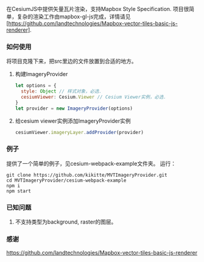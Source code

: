 在CesiumJS中提供矢量瓦片渲染，支持Mapbox Style Specification. 项目很简单，复杂的渲染工作由mapbox-gl-js完成，详情请见[https://github.com/landtechnologies/Mapbox-vector-tiles-basic-js-renderer].

### 如何使用

将项目克隆下来，把src里边的文件放置到合适的地方。

1. 构建ImageryProvider
   ```javascript
   let options = {
     style: Object // 样式对象，必选．
     cesiumViewer: Cesium.Viewer // Cesium Viewer实例，必选．
   }
   let provider = new ImageryProvider(options)
   ```
2. 给cesium viewer实例添加ImageryProvider实例
   ```javascript
   cesiumViewer.imageryLayer.addProvider(provider)
   ```

### 例子
提供了一个简单的例子，见cesium-webpack-example文件夹。
运行：
```shell
git clone https://github.com/kikitte/MVTImageryProvider.git
cd MVTImageryProvider/cesium-webpack-example
npm i
npm start
```

### 已知问题
1. 不支持类型为background, raster的图层。
  
### 感谢
https://github.com/landtechnologies/Mapbox-vector-tiles-basic-js-renderer